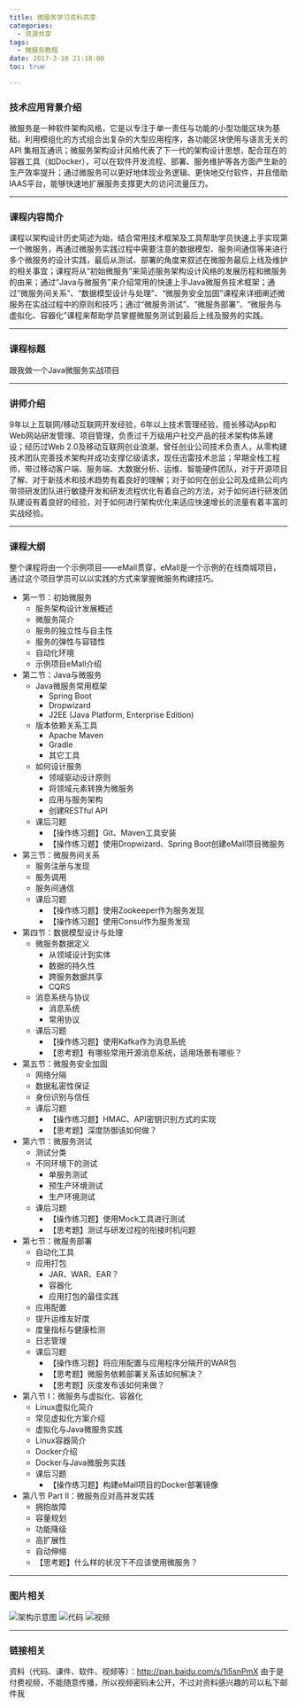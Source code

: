 ```yaml
---
title: 微服务学习资料共享
categories:
  - 资源共享
tags:
  - 微服务教程
date: 2017-3-10 21:18:00
toc: true

---
```


### 技术应用背景介绍

微服务是一种软件架构风格，它是以专注于单一责任与功能的小型功能区块为基础，利用模组化的方式组合出复杂的大型应用程序，各功能区块使用与语言无关的 API 集相互通讯；微服务架构设计风格代表了下一代的架构设计思想，配合现在的容器工具（如Docker），可以在软件开发流程、部署、服务维护等各方面产生新的生产效率提升；通过微服务可以更好地体现业务逻辑、更快地交付软件，并且借助IAAS平台，能够快速地扩展服务支撑更大的访问流量压力。

---

### 课程内容简介

课程以架构设计历史简述为始，结合常用技术框架及工具帮助学员快速上手实现第一个微服务，再通过微服务实践过程中需要注意的数据模型、服务间通信等来进行多个微服务的设计实践，最后从测试、部署的角度来叙述在微服务最后上线及维护的相关事宜；课程将从“初始微服务”来简述服务架构设计风格的发展历程和微服务的由来；通过“Java与微服务”来介绍常用的快速上手Java微服务技术框架；通过“微服务间关系”、“数据模型设计与处理”、“微服务安全加固”课程来详细阐述微服务在实战过程中的原则和技巧；通过“微服务测试”、“微服务部署”、“微服务与虚拟化、容器化”课程来帮助学员掌握微服务测试到最后上线及服务的实践。

<!-- more -->

---

### 课程标题

跟我做一个Java微服务实战项目

---

### 讲师介绍

9年以上互联网/移动互联网开发经验，6年以上技术管理经验，擅长移动App和Web网站研发管理、项目管理，负责过千万级用户社交产品的技术架构体系建设；经历过Web 2.0及移动互联网创业浪潮，曾任创业公司技术负责人，从零构建技术团队完善技术架构并成功支撑亿级请求，现任迅雷技术总监；早期全栈工程师，带过移动客户端、服务端、大数据分析、运维、智能硬件团队，对于开源项目了解、对于新技术和技术趋势有着良好的理解；对于如何在创业公司及成熟公司内带领研发团队进行敏捷开发和研发流程优化有着自己的方法，对于如何进行研发团队建设有着良好的经验，对于如何进行架构优化来适应快速增长的流量有着丰富的实战经验。

---

### 课程大纲

整个课程将由一个示例项目——eMall贯穿，eMall是一个示例的在线商城项目，通过这个项目学员可以以实践的方式来掌握微服务构建技巧。

* 第一节：初始微服务
    * 服务架构设计发展概述
    * 微服务简介
    * 服务的独立性与自主性
    * 服务的弹性与容错性
    * 自动化环境
    * 示例项目eMall介绍
* 第二节：Java与微服务
    * Java微服务常用框架
        * Spring Boot
        * Dropwizard
        * J2EE (Java Platform, Enterprise Edition)
    * 版本依赖关系工具
        * Apache Maven
        * Gradle
        * 其它工具
    * 如何设计服务
        * 领域驱动设计原则
        * 将领域元素转换为微服务
        * 应用与服务架构
        * 创建RESTful API
    * 课后习题
        * 【操作练习题】Git、Maven工具安装
        * 【操作练习题】使用Dropwizard、Spring Boot创建eMall项目微服务
* 第三节：微服务间关系
    * 服务注册与发现
    * 服务调用
    * 服务间通信
    * 课后习题
        * 【操作练习题】使用Zookeeper作为服务发现
        * 【操作练习题】使用Consul作为服务发现
* 第四节：数据模型设计与处理
    * 微服务数据定义
        * 从领域设计到实体
        * 数据的持久性
        * 跨服务数据共享
        * CQRS
    * 消息系统与协议
        * 消息系统
        * 常用协议
    * 课后习题
        * 【操作练习题】使用Kafka作为消息系统
        * 【思考题】有哪些常用开源消息系统，适用场景有哪些？
* 第五节：微服务安全加固
    * 网络分隔
    * 数据私密性保证
    * 身份识别与信任
    * 课后习题
        * 【操作练习题】HMAC、API密钥识别方式的实现
        * 【思考题】深度防御该如何做？
* 第六节：微服务测试
    * 测试分类
    * 不同环境下的测试
        * 单服务测试
        * 预生产环境测试
        * 生产环境测试
    * 课后习题
        * 【操作练习题】使用Mock工具进行测试
        * 【思考题】测试与研发过程的衔接时机问题
* 第七节：微服务部署
    * 自动化工具
    * 应用打包
        * JAR、WAR、EAR？
        * 容器化
        * 应用打包的最佳实践
    * 应用配置
    * 提升运维友好度
    * 度量指标与健康检测
    * 日志管理
    * 课后习题
        * 【操作练习题】将应用配置与应用程序分隔开的WAR包
        * 【思考题】微服务依赖部署关系该如何解决？
        * 【思考题】灰度发布该如何来做？
* 第八节 I：微服务与虚拟化、容器化
    * Linux虚拟化简介
    * 常见虚拟化方案介绍
    * 虚拟化与Java微服务实践
    * Linux容器简介
    * Docker介绍
    * Docker与Java微服务实践
    * 课后习题
        * 【操作练习题】构建eMall项目的Docker部署镜像
* 第八节 Part II：微服务应对高并发实践
    * 拥抱故障
    * 容量规划
    * 功能降级
    * 高扩展性
    * 自动伸缩
    * 【思考题】什么样的状况下不应该使用微服务？

---

### 图片相关
![架构示意图](http://7xvfir.com1.z0.glb.clouddn.com/%E5%BE%AE%E6%9C%8D%E5%8A%A1%E5%AD%A6%E4%B9%A0%E8%B5%84%E6%96%99%E5%85%B1%E4%BA%AB/3.png)
![代码](http://7xvfir.com1.z0.glb.clouddn.com/%E5%BE%AE%E6%9C%8D%E5%8A%A1%E5%AD%A6%E4%B9%A0%E8%B5%84%E6%96%99%E5%85%B1%E4%BA%AB/1.jpg)
![视频](http://7xvfir.com1.z0.glb.clouddn.com/%E5%BE%AE%E6%9C%8D%E5%8A%A1%E5%AD%A6%E4%B9%A0%E8%B5%84%E6%96%99%E5%85%B1%E4%BA%AB/2.jpg)

---

### 链接相关
资料（代码、课件、软件、视频等）：http://pan.baidu.com/s/1i5snPmX
由于是付费视频，不能随意传播，所以视频密码未公开，不过对资料感兴趣的可以私下邮件我

